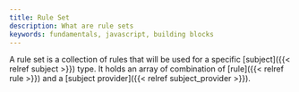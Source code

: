 ```yaml
---
title: Rule Set
description: What are rule sets
keywords: fundamentals, javascript, building blocks
---
```

A rule set is a collection of rules that will be used for a specific [subject]({{< relref subject >}}) type.
It holds an array of combination of [rule]({{< relref rule >}}) and a [subject provider]({{< relref subject_provider >}}).
